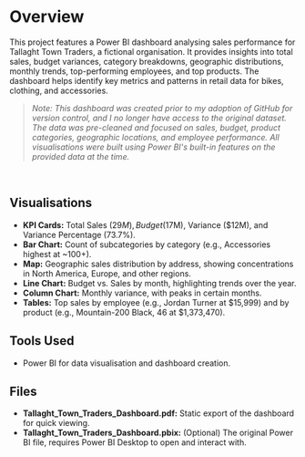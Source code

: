 # Overview
This project features a Power BI dashboard analysing sales performance for Tallaght Town Traders, a fictional organisation. It provides insights into total sales, budget variances, category breakdowns, geographic distributions, monthly trends, top-performing employees, and top products. The dashboard helps identify key metrics and patterns in retail data for bikes, clothing, and accessories.
>*Note: This dashboard was created prior to my adoption of GitHub for version control, and I no longer have access to the original dataset. The data was pre-cleaned and focused on sales, budget, product categories, geographic locations, and employee performance. All visualisations were built using Power BI's built-in features on the provided data at the time.*
<br>

## Visualisations
- **KPI Cards:** Total Sales ($29M), Budget ($17M), Variance ($12M), and Variance Percentage (73.7%).
- **Bar Chart:** Count of subcategories by category (e.g., Accessories highest at ~100+).
- **Map:** Geographic sales distribution by address, showing concentrations in North America, Europe, and other regions.
- **Line Chart:** Budget vs. Sales by month, highlighting trends over the year.
- **Column Chart:** Monthly variance, with peaks in certain months.
- **Tables:** Top sales by employee (e.g., Jordan Turner at $15,999) and by product (e.g., Mountain-200 Black, 46 at $1,373,470).

## Tools Used
- Power BI for data visualisation and dashboard creation.

## Files
- **Tallaght_Town_Traders_Dashboard.pdf:** Static export of the dashboard for quick viewing.
- **Tallaght_Town_Traders_Dashboard.pbix:** (Optional) The original Power BI file, requires Power BI Desktop to open and interact with.
